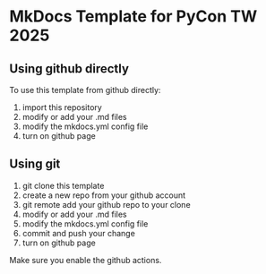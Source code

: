 # MkDocs Template for PyCon TW 2025

## Using github directly

To use this template from github directly:

1. import this repository
2. modify or add your .md files
3. modify the mkdocs.yml config file
4. turn on github page

## Using git

1. git clone this template
2. create a new repo from your github account
3. git remote add your github repo to your clone
4. modify or add your .md files
5. modify the mkdocs.yml config file
6. commit and push your change
7. turn on github page

Make sure you enable the github actions.
